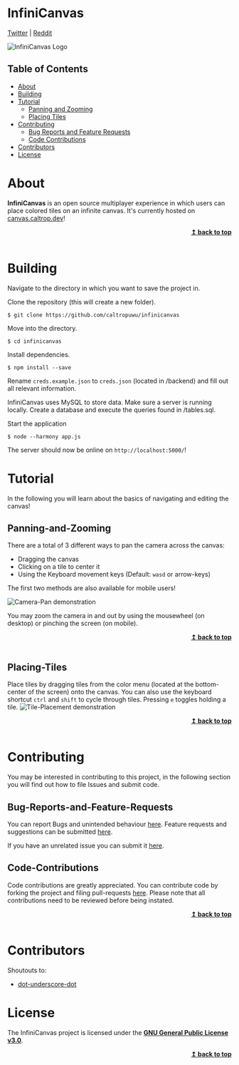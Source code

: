 # InfiniCanvas

[Twitter](https://twitter.com/Caltrop256) | [Reddit](https://wwww.reddit.com/r/InfiniCanvas)

![InfiniCanvas Logo](https://cdn.caltrop.dev/canvas/favicon.png "InfiniCanvas")

## Table of Contents

* [About](#About)
* [Building](#Building)
* [Tutorial](#Tutorial)
    * [Panning and Zooming](#Panning-and-Zooming)
    * [Placing Tiles](#Placing-Tiles)
* [Contributing](#Contributing)
    * [Bug Reports and Feature Requests](#Bug-Reports-and-Feature-Requests)
    * [Code Contributions](#Code-Contributions)
* [Contributors](#Contributors)
* [License](#License)

#  About
**InfiniCanvas** is an open source multiplayer experience in which users can place colored tiles on an infinite canvas. It's currently hosted on [canvas.caltrop.dev](https://canvas.caltrop.dev:5000)!
<br/>
<div align="right">
    <b><a href="#InfiniCanvas">↥ back to top</a></b>
</div>
<br/>

# Building

Navigate to the directory in which you want to save the project in.

Clone the repository (this will create a new folder).

`$ git clone https://github.com/caltropuwu/infinicanvas`

Move into the directory.

`$ cd infinicanvas`

Install dependencies.

`$ npm install --save`

Rename `creds.example.json` to `creds.json` (located in /backend) and fill out all relevant information.

InfiniCanvas uses MySQL to store data. Make sure a server is running locally. Create a database and execute the queries found in /tables.sql.

Start the application

`$ node --harmony app.js`

The server should now be online on `http://localhost:5000/`!


# Tutorial
In the following you will learn about the basics of navigating and editing the canvas!

## Panning-and-Zooming
There are a total of 3 different ways to pan the camera across the canvas:

* Dragging the canvas
* Clicking on a tile to center it
* Using the Keyboard movement keys (Default: `wasd` or arrow-keys)

The first two methods are also available for mobile users!

![Camera-Pan demonstration](https://cdn.caltrop.dev/canvas/move.gif "Moving the camera")

You may zoom the camera in and out by using the mousewheel (on desktop) or pinching the screen (on mobile).
<br/>
<div align="right">
    <b><a href="#InfiniCanvas">↥ back to top</a></b>
</div>
<br/>

## Placing-Tiles
Place tiles by dragging tiles from the color menu (located at the bottom-center of the screen) onto the canvas. 
You can also use the keyboard shortcut `ctrl` and `shift` to cycle through tiles. Pressing `e` toggles holding a tile.
![Tile-Placement demonstration](https://cdn.caltrop.dev/canvas/place.gif "Placing a tile")
<br/>
<div align="right">
    <b><a href="#InfiniCanvas">↥ back to top</a></b>
</div>
<br/>

# Contributing
You may be interested in contributing to this project, in the following section you will find out how to file Issues and submit code.
## Bug-Reports-and-Feature-Requests
You can report Bugs and unintended behaviour [here](https://github.com/CaltropUwU/InfiniCanvas/issues/new?assignees=&labels=bug&template=bug_report.md&title=).
Feature requests and suggestions can be submitted [here](https://github.com/CaltropUwU/InfiniCanvas/issues/new?assignees=&labels=enhancement&template=feature_request.md&title=).

If you have an unrelated issue you can submit it [here](https://github.com/CaltropUwU/InfiniCanvas/issues/new).

## Code-Contributions
Code contributions are greatly appreciated. You can contribute code by forking the project and filing pull-requests [here](https://github.com/CaltropUwU/InfiniCanvas/compare). Please note that all contributions need to be reviewed before being instated.
<br/>
<div align="right">
    <b><a href="#InfiniCanvas">↥ back to top</a></b>
</div>
<br/>

# Contributors
Shoutouts to:

* [dot-underscore-dot](https://github.com/dot-underscore-dot)
# License
The InfiniCanvas project is licensed under the **[GNU General Public License v3.0](https://github.com/CaltropUwU/InfiniCanvas/blob/master/LICENSE)**.
<br/>
<div align="right">
    <b><a href="#InfiniCanvas">↥ back to top</a></b>
</div>
<br/>